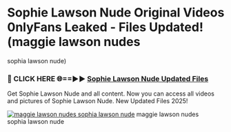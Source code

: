 # Sophie Lawson Nude Original Videos 0nlyFans Leaked - Files Updated! (maggie lawson nudes<br>
sophia lawson nude)

<h3>🔴 CLICK HERE 🌐==►► <a href="https://tinyurl.com/2p9ay9w9" rel="nofollow">Sophie Lawson Nude Updated Files</a></h3>

Get Sophie Lawson Nude and all content. Now you can access all videos and pictures of Sophie Lawson Nude. New Updated Files 2025!

[![maggie lawson nudes<br>
sophia lawson nude](https://i.imgur.com/KQgVmj3.gif)](https://tinyurl.com/2p9ay9w9)
maggie lawson nudes<br>
sophia lawson nude